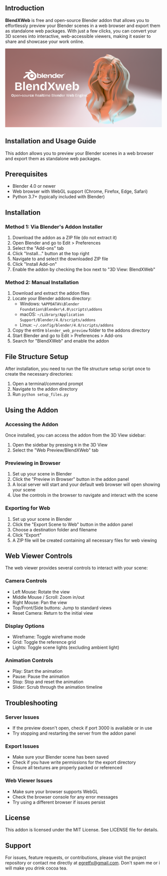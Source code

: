 


## Introduction

**BlendXWeb** is free and open-source Blender addon that allows you to effortlessly preview your Blender scenes in a web browser and export them as standalone web packages. With just a few clicks, you can convert your 3D scenes into interactive, web-accessible viewers, making it easier to share and showcase your work online.

![BlendXWeb Preview](./image.png)



## Installation and Usage Guide

This addon allows you to preview your Blender scenes in a web browser and export them as standalone web packages.

## Prerequisites

- Blender 4.0 or newer
- Web browser with WebGL support (Chrome, Firefox, Edge, Safari)
- Python 3.7+ (typically included with Blender)

## Installation

### Method 1: Via Blender's Addon Installer

1. Download the addon as a ZIP file (do not extract it)
2. Open Blender and go to Edit > Preferences
3. Select the "Add-ons" tab
4. Click "Install..." button at the top right
5. Navigate to and select the downloaded ZIP file
6. Click "Install Add-on"
7. Enable the addon by checking the box next to "3D View: BlendXWeb"

### Method 2: Manual Installation

1. Download and extract the addon files
2. Locate your Blender addons directory:
   - Windows: `%APPDATA%\Blender Foundation\Blender\4.0\scripts\addons`
   - macOS: `~/Library/Application Support/Blender/4.0/scripts/addons`
   - Linux: `~/.config/blender/4.0/scripts/addons`
3. Copy the entire `blender_web_preview` folder to the addons directory
4. Start Blender and go to Edit > Preferences > Add-ons
5. Search for "BlendXWeb" and enable the addon

## File Structure Setup

After installation, you need to run the file structure setup script once to create the necessary directories:

1. Open a terminal/command prompt
2. Navigate to the addon directory
3. Run `python setup_files.py`

## Using the Addon

### Accessing the Addon

Once installed, you can access the addon from the 3D View sidebar:

1. Open the sidebar by pressing `N` in the 3D View
2. Select the "Web Preview/BlendXWeb" tab

### Previewing in Browser

1. Set up your scene in Blender
2. Click the "Preview in Browser" button in the addon panel
3. A local server will start and your default web browser will open showing your scene
4. Use the controls in the browser to navigate and interact with the scene

### Exporting for Web

1. Set up your scene in Blender
2. Click the "Export Scene to Web" button in the addon panel
3. Choose a destination folder and filename
4. Click "Export"
5. A ZIP file will be created containing all necessary files for web viewing

## Web Viewer Controls

The web viewer provides several controls to interact with your scene:

### Camera Controls
- Left Mouse: Rotate the view
- Middle Mouse / Scroll: Zoom in/out
- Right Mouse: Pan the view
- Top/Front/Side buttons: Jump to standard views
- Reset Camera: Return to the initial view

### Display Options
- Wireframe: Toggle wireframe mode
- Grid: Toggle the reference grid
- Lights: Toggle scene lights (excluding ambient light)

### Animation Controls
- Play: Start the animation
- Pause: Pause the animation
- Stop: Stop and reset the animation
- Slider: Scrub through the animation timeline

## Troubleshooting

### Server Issues
- If the preview doesn't open, check if port 3000 is available or in use
- Try stopping and restarting the server from the addon panel

### Export Issues
- Make sure your Blender scene has been saved
- Check if you have write permissions for the export directory
- Ensure all textures are properly packed or referenced

### Web Viewer Issues
- Make sure your browser supports WebGL
- Check the browser console for any error messages
- Try using a different browser if issues persist

## License

This addon is licensed under the MIT License. See LICENSE file for details.

## Support

For issues, feature requests, or contributions, please visit the project repository or contact me directly at egretfx@gmail.com. Don't spam me or i will make you drink cocoa tea.
